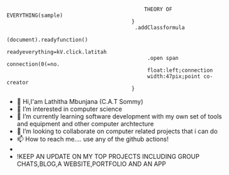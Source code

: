                                                 THEORY OF EVERYTHING(sample)
                                            }
                                             .addClassformula
                                                 (document).readyfunction()
                                                 readyeverything=kV.click.latitah
                                                 .open span connection(0(=no.
                                                 float:left;connection
                                                 width:47pix;point co-creator
                                            }
- 👋 Hi,I'am Lathitha Mbunjana (C.A.T Sommy)
- 👀 I’m interested in computer science
- 🌱 I’m currently learning software development with my own set of tools and equipment and   other computer archtecture
- 💞️ I’m looking to collaborate on computer related projects that i can do 
- 📫 How to reach me.... use any of the github actions!
- 
- !KEEP AN UPDATE ON MY TOP PROJECTS INCLUDING GROUP CHATS,BLOG,A WEBSITE,PORTFOLIO AND AN APP 
<!---
lathitha-dev/lathitha-dev is a ✨ special ✨ repository because its `README.md` (this file) appears on your GitHub profile.
You can click the Preview link to take a look at your changes.
--->
